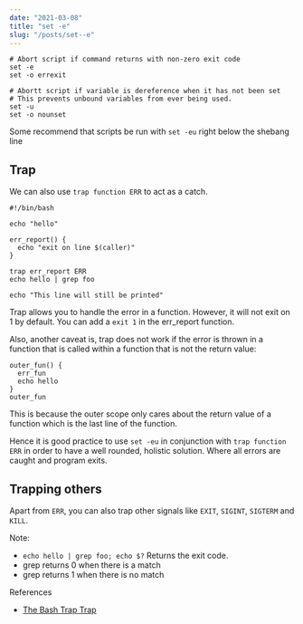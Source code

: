 ```yaml
---
date: "2021-03-08"
title: "set -e"
slug: "/posts/set--e"
---
```


```
# Abort script if command returns with non-zero exit code
set -e
set -o errexit 

# Abortt script if variable is dereference when it has not been set 
# This prevents unbound variables from ever being used.
set -u
set -o nounset
```

Some recommend that scripts be run with `set -eu` right below the shebang line

## Trap
We can also use `trap function ERR` to act as a catch.
```
#!/bin/bash

echo "hello"

err_report() {
  echo "exit on line $(caller)"
}

trap err_report ERR
echo hello | grep foo

echo "This line will still be printed"
```
Trap allows you to handle the error in a function. However, it will not exit on 1 by default. You can add a `exit 1` in the err_report function.

Also, another caveat is, trap does not work if the error is thrown in a function that is called within a function that is not the return value:
```
outer_fun() {
  err_fun
  echo hello
}
outer_fun
```
This is because the outer scope only cares about the return value of a function which is the last line of the function.

Hence it is good practice to use `set -eu` in conjunction with `trap function ERR` in order to have a well rounded, holistic solution. Where all errors are caught and program exits. 

## Trapping others
Apart from `ERR`, you can also trap other signals like `EXIT`, `SIGINT`, `SIGTERM` and `KILL`.


Note: 
- `echo hello | grep foo; echo $?` Returns the exit code. 
- grep returns 0 when there is a match
- grep returns 1 when there is no match

References
- [The Bash Trap Trap](https://medium.com/@dirk.avery/the-bash-trap-trap-ce6083f36700)


